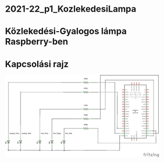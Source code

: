 # 2021-22_p1_KozlekedesiLampa

# Közlekedési-Gyalogos lámpa Raspberry-ben

# Kapcsolási rajz
![kapcsrajz]([Fritzing]/p1_2021-22_schem.png)